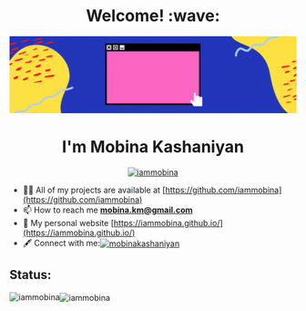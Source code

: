 
<h1 align='center'>Welcome! :wave:</h1>

[![Social banner for mobina](datas/5.gif)](datas/5.gif)

<p align='center'>

<!--
**iammobina/iammobina** is a ✨ _special_ ✨ repository because its `README.md` (this file) appears on your GitHub profile.

Here are some ideas to get you started:

- 🔭 I’m currently working on a machine translation project.

- ✨ I’m interested in Deep Learning , Computer Vision , Natural Language Processing and Machine Learning.

- 📫  You can reach me via email : mobina.km@gmail.com
- 🔭 I’m currently working on ...
- 🌱 I’m currently learning ...
- 👯 I’m looking to collaborate on ...
- 🤔 I’m looking for help with ...
- 💬 Ask me about ...
- 📫 How to reach me: ...
- 😄 Pronouns: ...
- ⚡ Fun fact: ...
-->

<h1 align="center"> I'm Mobina Kashaniyan</h1>

<!-- <p align="left"> <img src="https://komarev.com/ghpvc/?username=iammobina&label=Profile%20views&color=0e75b6&style=flat" alt="iammobina" /> </p> -->

<p align="center"> <a href="https://github.com/ryo-ma/github-profile-trophy"><img src="https://github-profile-trophy.vercel.app/?username=iammobina&row=1&margin-w=15&margin-h=15" alt="iammobina" /></a></p> 

- 👨‍💻 All of my projects are available at [https://github.com/iammobina](https://github.com/iammobina)
- 📫 How to reach me **mobina.km@gmail.com**
- 📝 My personal website [https://iammobina.github.io/](https://iammobina.github.io/) 
- 🖋 Connect with me:<a href="https://linkedin.com/in/mobinakashaniyan" target="blank"><img align="center" src="https://raw.githubusercontent.com/rahuldkjain/github-profile-readme-generator/master/src/images/icons/Social/linked-in-alt.svg" alt="mobinakashaniyan" height="30" width="40" /></a>


<h2 align="left">Status: </h2>


<img align="center" src="https://github-readme-stats.vercel.app/api?username=iammobina&show_icons=true&locale=en&cache_seconds=5" alt="iammobina" />
<img align="left" src="https://github-readme-stats.vercel.app/api/top-langs?username=iammobina&show_icons=true&locale=en&layout=compact&cache_seconds=5" alt="iammobina" />


<!--  <p><img align="center" src="https://github-readme-streak-stats.herokuapp.com/?user=iammobina&" alt="iammobina" /></p>   -->
